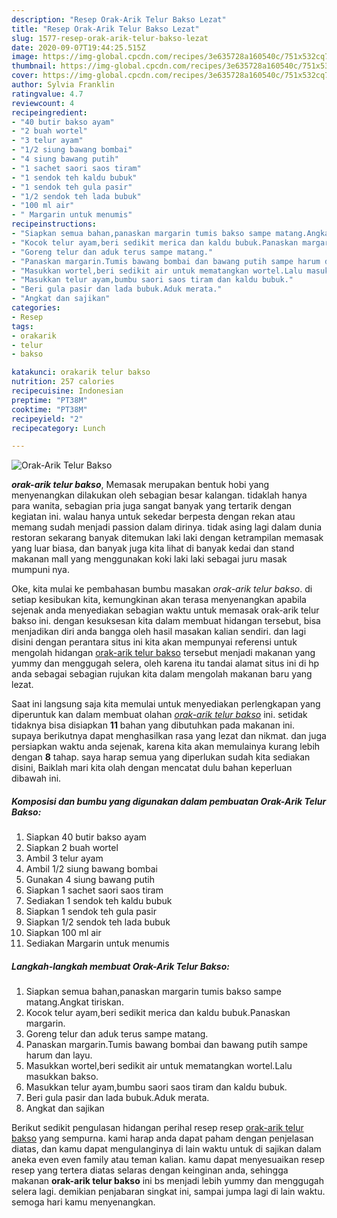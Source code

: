 ```yaml
---
description: "Resep Orak-Arik Telur Bakso Lezat"
title: "Resep Orak-Arik Telur Bakso Lezat"
slug: 1577-resep-orak-arik-telur-bakso-lezat
date: 2020-09-07T19:44:25.515Z
image: https://img-global.cpcdn.com/recipes/3e635728a160540c/751x532cq70/orak-arik-telur-bakso-foto-resep-utama.jpg
thumbnail: https://img-global.cpcdn.com/recipes/3e635728a160540c/751x532cq70/orak-arik-telur-bakso-foto-resep-utama.jpg
cover: https://img-global.cpcdn.com/recipes/3e635728a160540c/751x532cq70/orak-arik-telur-bakso-foto-resep-utama.jpg
author: Sylvia Franklin
ratingvalue: 4.7
reviewcount: 4
recipeingredient:
- "40 butir bakso ayam"
- "2 buah wortel"
- "3 telur ayam"
- "1/2 siung bawang bombai"
- "4 siung bawang putih"
- "1 sachet saori saos tiram"
- "1 sendok teh kaldu bubuk"
- "1 sendok teh gula pasir"
- "1/2 sendok teh lada bubuk"
- "100 ml air"
- " Margarin untuk menumis"
recipeinstructions:
- "Siapkan semua bahan,panaskan margarin tumis bakso sampe matang.Angkat tiriskan."
- "Kocok telur ayam,beri sedikit merica dan kaldu bubuk.Panaskan margarin."
- "Goreng telur dan aduk terus sampe matang."
- "Panaskan margarin.Tumis bawang bombai dan bawang putih sampe harum dan layu."
- "Masukkan wortel,beri sedikit air untuk mematangkan wortel.Lalu masukkan bakso."
- "Masukkan telur ayam,bumbu saori saos tiram dan kaldu bubuk."
- "Beri gula pasir dan lada bubuk.Aduk merata."
- "Angkat dan sajikan"
categories:
- Resep
tags:
- orakarik
- telur
- bakso

katakunci: orakarik telur bakso 
nutrition: 257 calories
recipecuisine: Indonesian
preptime: "PT38M"
cooktime: "PT38M"
recipeyield: "2"
recipecategory: Lunch

---
```



![Orak-Arik Telur Bakso](https://img-global.cpcdn.com/recipes/3e635728a160540c/751x532cq70/orak-arik-telur-bakso-foto-resep-utama.jpg)

<b><i>orak-arik telur bakso</i></b>, Memasak merupakan bentuk hobi yang menyenangkan dilakukan oleh sebagian besar kalangan. tidaklah hanya para wanita, sebagian pria juga sangat banyak yang tertarik dengan kegiatan ini. walau hanya untuk sekedar berpesta dengan rekan atau memang sudah menjadi passion dalam dirinya. tidak asing lagi dalam dunia restoran sekarang banyak ditemukan laki laki dengan ketrampilan memasak yang luar biasa, dan banyak juga kita lihat di banyak kedai dan stand makanan mall yang menggunakan koki laki laki sebagai juru masak mumpuni nya.

Oke, kita mulai ke pembahasan bumbu masakan <i>orak-arik telur bakso</i>. di setiap kesibukan kita, kemungkinan akan terasa menyenangkan apabila sejenak anda menyediakan sebagian waktu untuk memasak orak-arik telur bakso ini. dengan kesuksesan kita dalam membuat hidangan tersebut, bisa menjadikan diri anda bangga oleh hasil masakan kalian sendiri. dan lagi disini dengan perantara situs ini kita akan mempunyai referensi untuk mengolah hidangan <u>orak-arik telur bakso</u> tersebut menjadi makanan yang yummy dan menggugah selera, oleh karena itu tandai alamat situs ini di hp anda sebagai sebagian rujukan kita dalam mengolah makanan baru yang lezat.




Saat ini langsung saja kita memulai untuk menyediakan perlengkapan yang diperuntuk kan dalam membuat olahan <u><i>orak-arik telur bakso</i></u> ini. setidak tidaknya bisa disiapkan <b>11</b> bahan yang dibutuhkan pada makanan ini. supaya berikutnya dapat menghasilkan rasa yang lezat dan nikmat. dan juga persiapkan waktu anda sejenak, karena kita akan memulainya kurang lebih dengan <b>8</b> tahap. saya harap semua yang diperlukan sudah kita sediakan disini, Baiklah mari kita olah dengan mencatat dulu bahan keperluan dibawah ini.

<!--inarticleads1-->

##### Komposisi dan bumbu yang digunakan dalam pembuatan Orak-Arik Telur Bakso:

1. Siapkan 40 butir bakso ayam
1. Siapkan 2 buah wortel
1. Ambil 3 telur ayam
1. Ambil 1/2 siung bawang bombai
1. Gunakan 4 siung bawang putih
1. Siapkan 1 sachet saori saos tiram
1. Sediakan 1 sendok teh kaldu bubuk
1. Siapkan 1 sendok teh gula pasir
1. Siapkan 1/2 sendok teh lada bubuk
1. Siapkan 100 ml air
1. Sediakan  Margarin untuk menumis




<!--inarticleads2-->

##### Langkah-langkah membuat Orak-Arik Telur Bakso:

1. Siapkan semua bahan,panaskan margarin tumis bakso sampe matang.Angkat tiriskan.
1. Kocok telur ayam,beri sedikit merica dan kaldu bubuk.Panaskan margarin.
1. Goreng telur dan aduk terus sampe matang.
1. Panaskan margarin.Tumis bawang bombai dan bawang putih sampe harum dan layu.
1. Masukkan wortel,beri sedikit air untuk mematangkan wortel.Lalu masukkan bakso.
1. Masukkan telur ayam,bumbu saori saos tiram dan kaldu bubuk.
1. Beri gula pasir dan lada bubuk.Aduk merata.
1. Angkat dan sajikan




Berikut sedikit pengulasan hidangan perihal resep resep <u>orak-arik telur bakso</u> yang sempurna. kami harap anda dapat paham dengan penjelasan diatas, dan kamu dapat mengulanginya di lain waktu untuk di sajikan dalam aneka even even family atau teman kalian. kamu dapat menyesuaikan resep resep yang tertera diatas selaras dengan keinginan anda, sehingga makanan <b>orak-arik telur bakso</b> ini bs menjadi lebih yummy dan menggugah selera lagi. demikian penjabaran singkat ini, sampai jumpa lagi di lain waktu. semoga hari kamu menyenangkan.
